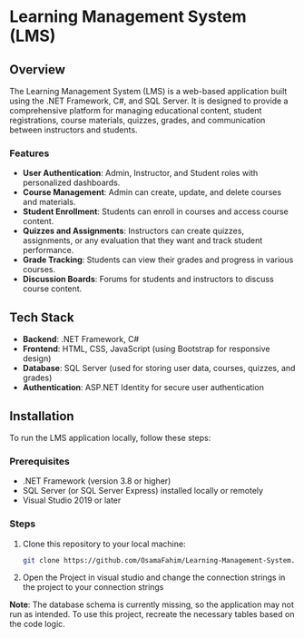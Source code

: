 # Learning Management System (LMS)

## Overview

The Learning Management System (LMS) is a web-based application built using the .NET Framework, C#, and SQL Server. It is designed to provide a comprehensive platform for managing educational content, student registrations, course materials, quizzes, grades, and communication between instructors and students.

### Features
- **User Authentication**: Admin, Instructor, and Student roles with personalized dashboards.
- **Course Management**: Admin can create, update, and delete courses and materials.
- **Student Enrollment**: Students can enroll in courses and access course content.
- **Quizzes and Assignments**: Instructors can create quizzes, assignments, or any evaluation that they want and track student performance.
- **Grade Tracking**: Students can view their grades and progress in various courses.
- **Discussion Boards**: Forums for students and instructors to discuss course content.

## Tech Stack

- **Backend**: .NET Framework, C#
- **Frontend**: HTML, CSS, JavaScript (using Bootstrap for responsive design)
- **Database**: SQL Server (used for storing user data, courses, quizzes, and grades)
- **Authentication**: ASP.NET Identity for secure user authentication

## Installation

To run the LMS application locally, follow these steps:

### Prerequisites
- .NET Framework (version 3.8 or higher)
- SQL Server (or SQL Server Express) installed locally or remotely
- Visual Studio 2019 or later

### Steps
1. Clone this repository to your local machine:
   ```bash
   git clone https://github.com/OsamaFahim/Learning-Management-System.git

2. Open the Project in visual studio and change the connection strings in the project to your connection strings

**Note**: The database schema is currently missing, so the application may not run as intended. To use this project, recreate the necessary tables based on the code logic.


